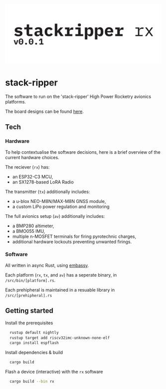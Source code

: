 
![Logo](https://raw.githubusercontent.com/odrusso/stack-ripper/main/resources/silkscreen_rx.svg)


# stack-ripper

The software to run on the 'stack-ripper' High Power Rocketry avionics platforms.

The board designs can be found [here](https://www.flux.ai/odrusso).


## Tech

### Hardware
To help contextualise the software decisions, here is a brief overview of the current hardware choices.

The reciever (`rx`) has:
- an ESP32-C3 MCU,
- an SX1278-based LoRA Radio

The transmitter (`tx`) additionally includes:
- a u-blox NEO-M8N/MAX-M8N GNSS module,
- a custom LiPo power regulation and monitoring

The full avionics setup (`av`) additionally includes:
- a BMP280 altimeter,
- a BMO055 IMU,
- multiple n-MOSFET terminals for firing pyrotechnic charges,
- additional hardware lockouts preventing unwanted firings.

### Software 
All written in async Rust, using [embassy](https://embassy.dev).

Each platform (`rx`, `tx`, and `av`) has a seperate binary, in `/src/bin/[platform].rs`.

Each prehipheral is maintained in a resuable library in `/src/[prehipheral].rs`


## Getting started

Install the prerequisites

```bash
  rustup default nightly
  rustup target add riscv32imc-unknown-none-elf
  cargo install espflash

```

Install dependencies & build

```bash
  cargo build
```

Flash a device (interactive) with the `rx` software
```bash
  cargo build --bin rx
```
